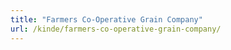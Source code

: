```yaml
---
title: "Farmers Co-Operative Grain Company"
url: /kinde/farmers-co-operative-grain-company/
---
```

